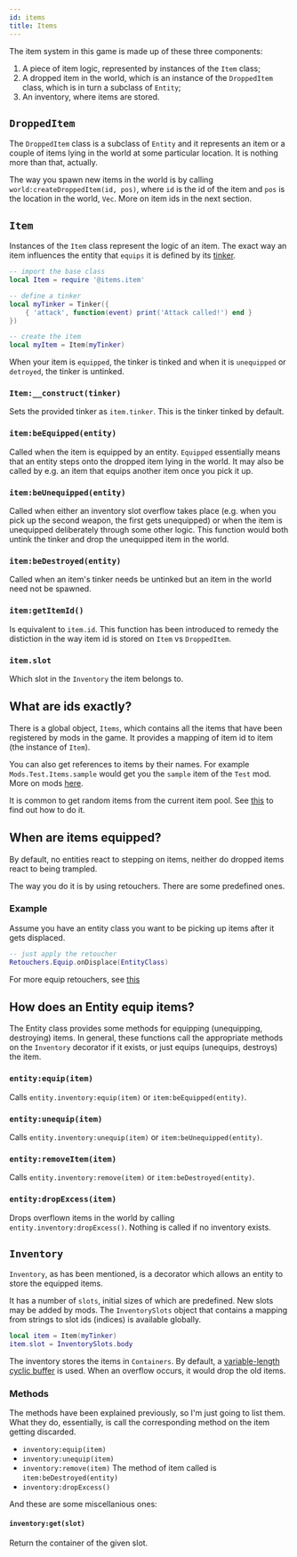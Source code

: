 ```yaml
---
id: items
title: Items
---
```

The item system in this game is made up of these three components:
1. A piece of item logic, represented by instances of the `Item` class;
2. A dropped item in the world, which is an instance of the `DroppedItem` class, which is in turn a subclass of `Entity`;
3. An inventory, where items are stored.

## `DroppedItem`

The `DroppedItem` class is a subclass of `Entity` and it represents an item or a couple of items lying in the world at some particular location. It is nothing more than that, actually.

The way you spawn new items in the world is by calling `world:createDroppedItem(id, pos)`, where `id` is the id of the item and `pos` is the location in the world, `Vec`. More on item ids in the next section.

## `Item`

Instances of the `Item` class represent the logic of an item. The exact way an item influences the entity that `equips` it is defined by its [tinker](tinkers.md).

```lua
-- import the base class
local Item = require '@items.item'

-- define a tinker
local myTinker = Tinker({
    { 'attack', function(event) print('Attack called!') end }
})

-- create the item
local myItem = Item(myTinker)
```

When your item is `equipped`, the tinker is tinked and when it is `unequipped` or `detroyed`, the tinker is untinked.

### `Item:__construct(tinker)`

Sets the provided tinker as `item.tinker`. This is the tinker tinked by default.

### `item:beEquipped(entity)`

Called when the item is equipped by an entity. `Equipped` essentially means that an entity steps onto the dropped item lying in the world. It may also be called by e.g. an item that equips another item once you pick it up.

### `item:beUnequipped(entity)`

Called when either an inventory slot overflow takes place (e.g. when you pick up the second weapon, the first gets unequipped) or when the item is unequipped deliberately through some other logic. This function would both untink the tinker and drop the unequipped item in the world.

### `item:beDestroyed(entity)`

Called when an item's tinker needs be untinked but an item in the world need not be spawned.

### `item:getItemId()`

Is equivalent to `item.id`. This function has been introduced to remedy the distiction in the way item id is stored on `Item` vs `DroppedItem`.

### `item.slot`

Which slot in the `Inventory` the item belongs to.

## What are ids exactly?

There is a global object, `Items`, which contains all the items that have been registered by mods in the game. It provides a mapping of item id to item (the instance of `Item`).

You can also get references to items by their names. For example `Mods.Test.Items.sample` would get you the `sample` item of the `Test` mod. More on mods [here](mods.md).

It is common to get random items from the current item pool. See [this](pools.md) to find out how to do it.


## When are items equipped?

By default, no entities react to stepping on items, neither do dropped items react to being trampled.

The way you do it is by using retouchers. There are some predefined ones. 

### Example

Assume you have an entity class you want to be picking up items after it gets displaced.

```lua
-- just apply the retoucher
Retouchers.Equip.onDisplace(EntityClass)
```

For more equip retouchers, see [this](retouchers.md#equip)


## How does an Entity equip items?

The Entity class provides some methods for equipping (unequipping, destroying) items. In general, these functions call the appropriate methods on the `Inventory` decorator if it exists, or just equips (unequips, destroys) the item.

### `entity:equip(item)`

Calls `entity.inventory:equip(item)` or `item:beEquipped(entity)`.

### `entity:unequip(item)`

Calls `entity.inventory:unequip(item)` or `item:beUnequipped(entity)`.

### `entity:removeItem(item)`

Calls `entity.inventory:remove(item)` or `item:beDestroyed(entity)`.

### `entity:dropExcess(item)`

Drops overflown items in the world by calling `entity.inventory:dropExcess()`. Nothing is called if no inventory exists.


## `Inventory`

`Inventory`, as has been mentioned, is a decorator which allows an entity to store the equipped items.

It has a number of `slots`, initial sizes of which are predefined. New slots may be added by mods.
The `InventorySlots` object that contains a mapping from strings to slot ids (indices) is available globally.

```lua
local item = Item(myTinker)
item.slot = InventorySlots.body
```

The inventory stores the items in `Containers`. By default, a [variable-length cyclic buffer](https://github.com/AntonC9018/Dungeon-Hopper/blob/master/lib/cyclicbuf.lua) is used. When an overflow occurs, it would drop the old items.

### Methods

The methods have been explained previously, so I'm just going to list them. What they do, essentially, is call the corresponding method on the item getting discarded.

* `inventory:equip(item)`
* `inventory:unequip(item)`
* `inventory:remove(item)`
The method of item called is `item:beDestroyed(entity)`
* `inventory:dropExcess()`

And these are some miscellanious ones:

#### `inventory:get(slot)`
Return the container of the given slot.